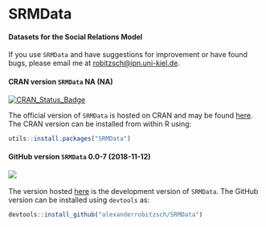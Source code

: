 # SRMData
#### Datasets for the Social Relations Model


If you use `SRMData` and have suggestions for improvement or have found bugs, please email me at robitzsch@ipn.uni-kiel.de.

#### CRAN version `SRMData` NA (NA)


[![CRAN_Status_Badge](http://www.r-pkg.org/badges/version-last-release/SRMData)](https://cran.r-project.org/package=SRMData)
&#160;&#160;


The official version of `SRMData` is hosted on CRAN and may be found [here](https://cran.r-project.org/package=SRMData). 
The CRAN version can be installed from within R using:

```r
utils::install.packages("SRMData")
```

#### GitHub version `SRMData` 0.0-7 (2018-11-12)

[![](https://img.shields.io/badge/github%20version-0.0--7-orange.svg)](https://github.com/alexanderrobitzsch/SRMData)&#160;&#160;

The version hosted [here](https://github.com/alexanderrobitzsch/SRMData) is the development version of `SRMData`. 
The GitHub version can be installed using `devtools` as:

```r
devtools::install_github("alexanderrobitzsch/SRMData")
```
